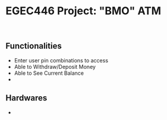# EGEC446 Project: "BMO" ATM

<br>

## Functionalities

- Enter user pin combinations to access
- Able to Withdraw/Deposit Money
- Able to See Current Balance
- 

## Hardwares

- 